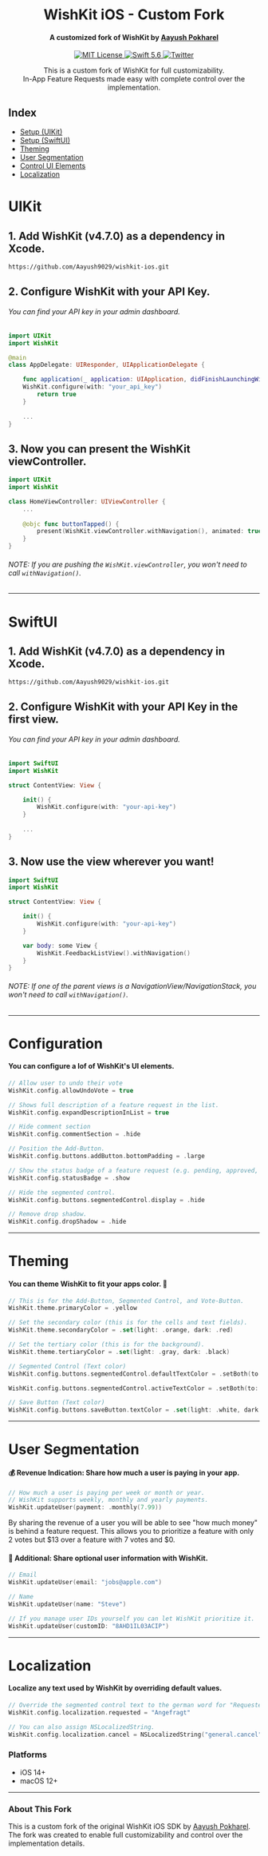 <h1 align="center">WishKit iOS - Custom Fork</h1>
<h4 align="center">A customized fork of WishKit by <a href="https://github.com/Aayush9029">Aayush Pokharel</a></h4>
<p align="center">
	<a href="LICENSE">
        	<img src="https://img.shields.io/badge/License-MIT-00c573.svg" alt="MIT License">
	</a>
	<a href="https://swift.org">
        	<img src="https://img.shields.io/badge/Swift-5.6-00c573.svg" alt="Swift 5.6">
	</a>
	<a href="https://x.com/aayushbuilds" target="_blank">
        	<img src="https://img.shields.io/badge/Twitter-@aayushbuilds-00c573.svg" alt="Twitter">
	</a>
</p>
<p align="center">
This is a custom fork of WishKit for full customizability. <br/>
In-App Feature Requests made easy with complete control over the implementation. <br/>
</p>


## Index
- [Setup (UIKit)](#uikit)
- [Setup (SwiftUI)](#swiftui)
- [Theming](#theming)
- [User Segmentation](#user-segmentation)
- [Control UI Elements](#ui-elements)
- [Localization](#localization)

# UIKit

## 1. Add WishKit (v4.7.0) as a dependency in Xcode.
```
https://github.com/Aayush9029/wishkit-ios.git
```

## 2. Configure WishKit with your API Key.
###### You can find your API key in your admin dashboard.
```swift
import UIKit
import WishKit

@main
class AppDelegate: UIResponder, UIApplicationDelegate {

    func application(_ application: UIApplication, didFinishLaunchingWithOptions launchOptions: [UIApplication.LaunchOptionsKey: Any]?) -> Bool {
	WishKit.configure(with: "your_api_key")
        return true
    }
    
    ...
}
```

## 3. Now you can present the WishKit viewController.
```swift
import UIKit
import WishKit

class HomeViewController: UIViewController {
    ...
  
    @objc func buttonTapped() {
        present(WishKit.viewController.withNavigation(), animated: true)  
    }
}
```
###### NOTE: If you are pushing the `WishKit.viewController`, you won't need to call `withNavigation()`.
---

# SwiftUI

## 1. Add WishKit (v4.7.0) as a dependency in Xcode.
```
https://github.com/Aayush9029/wishkit-ios.git
```

## 2. Configure WishKit with your API Key in the first view.
###### You can find your API key in your admin dashboard.
```swift
import SwiftUI
import WishKit

struct ContentView: View {

    init() {
        WishKit.configure(with: "your-api-key")
    }
  
    ...
}
```

## 3. Now use the view wherever you want!
```swift
import SwiftUI
import WishKit

struct ContentView: View {

    init() {
        WishKit.configure(with: "your-api-key")
    }

    var body: some View {
        WishKit.FeedbackListView().withNavigation()
    }
}
```
###### NOTE: If one of the parent views is a NavigationView/NavigationStack, you won't need to call `withNavigation()`.

---

# Configuration
#### You can configure a lof of WishKit's UI elements.

```swift
// Allow user to undo their vote
WishKit.config.allowUndoVote = true

// Shows full description of a feature request in the list.
WishKit.config.expandDescriptionInList = true

// Hide comment section
WishKit.config.commentSection = .hide

// Position the Add-Button.
WishKit.config.buttons.addButton.bottomPadding = .large

// Show the status badge of a feature request (e.g. pending, approved, etc.).
WishKit.config.statusBadge = .show

// Hide the segmented control.
WishKit.config.buttons.segmentedControl.display = .hide

// Remove drop shadow.
WishKit.config.dropShadow = .hide

```

---

# Theming
#### You can theme WishKit to fit your apps color. 🎨

```swift
// This is for the Add-Button, Segmented Control, and Vote-Button.
WishKit.theme.primaryColor = .yellow

// Set the secondary color (this is for the cells and text fields).
WishKit.theme.secondaryColor = .set(light: .orange, dark: .red)

// Set the tertiary color (this is for the background).
WishKit.theme.tertiaryColor = .set(light: .gray, dark: .black)

// Segmented Control (Text color)
WishKit.config.buttons.segmentedControl.defaultTextColor = .setBoth(to: .white)

WishKit.config.buttons.segmentedControl.activeTextColor = .setBoth(to: .white)

// Save Button (Text color)
WishKit.config.buttons.saveButton.textColor = .set(light: .white, dark: .white)

```


---

# User Segmentation
#### 💰 Revenue Indication: Share how much a user is paying in your app.
```swift
// How much a user is paying per week or month or year.
// WishKit supports weekly, monthly and yearly payments.
WishKit.updateUser(payment: .monthly(7.99))
```
By sharing the revenue of a user you will be able to see "how much money" is behind a feature request.
This allows you to prioritize a feature with only 2 votes but $13 over a feature with 7 votes and $0.

#### 📧 Additional: Share optional user information with WishKit.
```swift
// Email
WishKit.updateUser(email: "jobs@apple.com")

// Name
WishKit.updateUser(name: "Steve")

// If you manage user IDs yourself you can let WishKit prioritize it.
WishKit.updateUser(customID: "8AHD1IL03ACIP")
```

---

# Localization
#### Localize any text used by WishKit by overriding default values.

```swift
// Override the segmented control text to the german word for "Requested".
WishKit.config.localization.requested = "Angefragt"

// You can also assign NSLocalizedString.
WishKit.config.localization.cancel = NSLocalizedString("general.cancel", comment: "")
```

### **Platforms**

- iOS 14+
- macOS 12+

---

### **About This Fork**
This is a custom fork of the original WishKit iOS SDK by [Aayush Pokharel](https://github.com/Aayush9029). 
The fork was created to enable full customizability and control over the implementation details.

